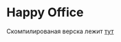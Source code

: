 # Happy Office
Скомпилированая верска лежит [тут](https://github.com/flxdev/OfficeH/tree/master/bitrix/templates/main/ "Readme")

